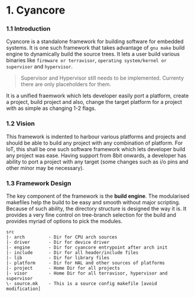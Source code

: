 # 1. Cyancore
### 1.1 Introduction
Cyancore is a standalone framework for building software for embedded systems. It is one such framework that takes advantage of `gnu make` build engine to dynamically build the source trees. It lets a user build various binaries like `firmware or terravisor`, `operating system/kernel or supervisor` and `hypervisor`.

> Supervisor and Hypervisor still needs to be implemented. Currenty there are only placeholders for them.

It is a unified fraemwork which lets developer easily port a platform, create a project, build project and also, change the target platform for a project with as simple as changing 1-2 flags.

### 1.2 Vision
This framework is indented to harbour various platforms and projects and should be able to build any project with any combination of platform. For IoT, this shall be one such software framework which lets developer build any project was ease. Having support from 8bit onwards, a developer has ability to port a project with any target (some changes such as i/o pins and other minor may be necessary).

### 1.3 Framework Design
The key component of the framework is the **build engine**. The modularised makefiles help the build to be easy and smooth without major scripting. Because of such ability, the directory structure is designed the way it is. It provides a very fine control on tree-branch selection for the build and provides myriad of options to pick the modules.
```
src
|- arch         - Dir for CPU arch sources 
|- driver       - Dir for device driver
|- engine       - Dir for cyancore entrypoint after arch init
|- include      - Dir for all header/include files
|- lib          - Dir for library files
|- platform     - Dir for HAL and other sources of platforms
|- project      - Home Dir for all projects
|- visor        - Home Dir for all terravisor, hypervisor and supervisor
\- source.mk    - This is a source config makefile [avoid modification]
```
